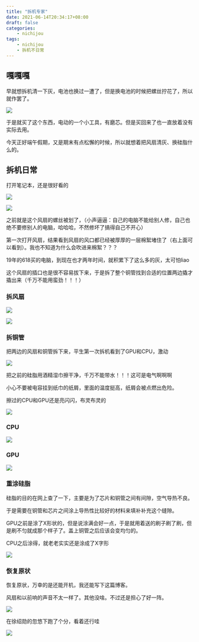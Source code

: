 ```yaml
---
title: "拆机专家"
date: 2021-06-14T20:34:17+08:00
draft: false
categories:
    - nichijou
tags:
    - nichijou
    - 拆机不日常
---
```


## 嘎嘎嘎

早就想拆机清一下灰，电池也换过一遭了，但是换电池的时候把螺丝拧花了，所以就作罢了。

![](./images/Taobao.jpg)

于是就买了这个东西，电动的一个小工具，有磨芯。但是买回来了也一直放着没有实际去用。

今天正好端午假期，又是期末有点松懈的时候，所以就想着把风扇清灰、换硅脂什么的。


## 拆机日常

打开笔记本，还是很好看的

![](./images/IMG_20210614_140337.jpg)

![](./images/IMG_20210614_140342.jpg)

之前就是这个风扇的螺丝被划了，（小声逼逼：自己的电脑不能给别人修，自己也绝不要修别人的电脑，哈哈哈，不然修坏了搞得自己不开心）

第一次打开风扇，结果看到风扇的风口都已经被厚厚的一层棉絮堵住了（右上面可以看到）。我也不知道为什么会吹进来棉絮？？？

19年的618买的电脑，到现在也才两年时间，就积累下了这么多的灰，太可怕liao

这个风扇的插口也是很不容易拔下来，于是拆了整个铜管找到合适的位置两边撬才撬出来（千万不能用蛮劲！！！）

### 拆风扇

![](./images/IMG_20210614_142048.jpg)


![](./images/IMG_20210614_142051.jpg)

### 拆铜管

把两边的风扇和铜管拆下来，平生第一次拆机看到了GPU和CPU，激动

![](./images/IMG_20210614_143309.jpg)

把之前的硅脂用酒精湿巾擦干净，千万不能带水！！！这可是电气啊啊啊

小心不要被电容挂到纸巾的纸屑，里面的温度挺高，纸屑会被点燃出危险。

擦过的CPU和GPU还是亮闪闪，布灵布灵的

![](./images/IMG_20210614_143728.jpg)


### CPU

![](./images/IMG_20210614_143732.jpg)

### GPU

![](./images/IMG_20210614_143742.jpg)

### 重涂硅脂

硅脂的目的在网上查了一下，主要是为了芯片和铜管之间有间隙，空气导热不良。

于是需要在铜管和芯片之间涂上导热性比较好的材料来填补补充这个缝隙。

GPU之前是涂了X形状的，但是说涂满会好一点，于是就用着送的刷子刷了刷，但是刷不匀就成那个样子了。盖上铜管之后应该会变均匀的。

CPU之后涂得，就老老实实还是涂成了X字形

![](./images/IMG_20210614_144809.jpg)

### 恢复原状

恢复原状，万幸的是还能开机，我还能写下这篇博客。

风扇和以前响的声音不太一样了。其他没啥。不过还是担心了好一阵。

![](./images/IMG_20210614_150700.jpg)

在徐绍勋的忽悠下跑了个分，看着还行哇

![](./images/跑分.jpg)